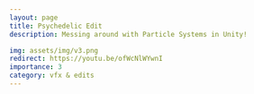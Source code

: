 ```yaml
---
layout: page
title: Psychedelic Edit
description: Messing around with Particle Systems in Unity!

img: assets/img/v3.png
redirect: https://youtu.be/ofWcNlWYwnI
importance: 3
category: vfx & edits
---
```


